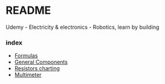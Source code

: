 # README

Udemy - Electricity & electronics - Robotics, learn by building

### index

- [Formulas](./notes/formulas.md)
- [General Components](./notes/components.md)
- [Resistors charting](./notes/resistors.md)
- [Multimeter](./notes/Multimeter.md)
